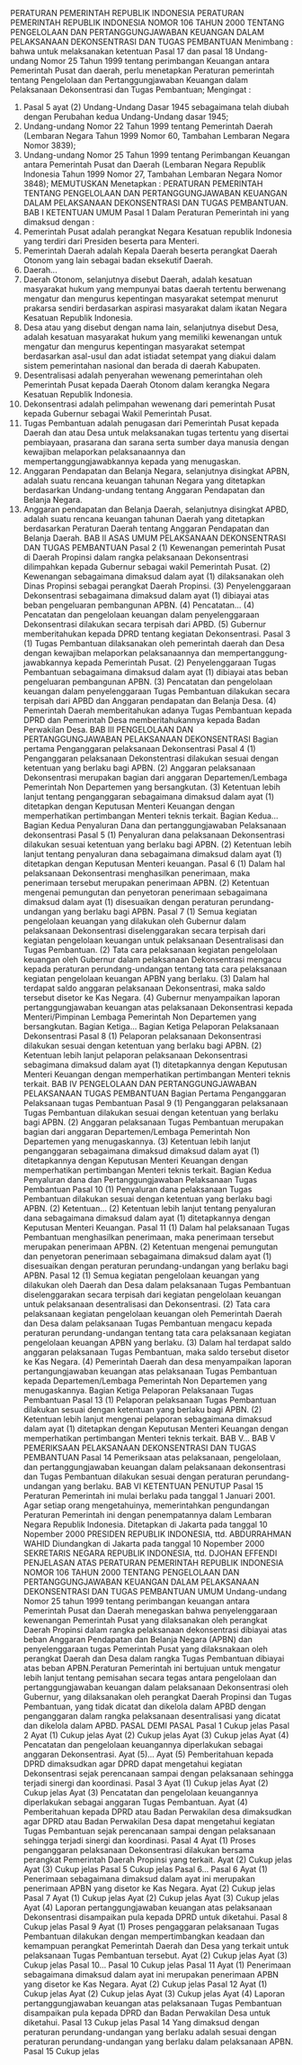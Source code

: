  PERATURAN PEMERINTAH REPUBLIK INDONESIA PERATURAN PEMERINTAH REPUBLIK INDONESIA NOMOR 106 TAHUN 2000 TENTANG PENGELOLAAN DAN PERTANGGUNGJAWABAN KEUANGAN DALAM PELAKSANAAN DEKONSENTRASI DAN TUGAS PEMBANTUAN
Menimbang :
 bahwa untuk melaksanakan ketentuan Pasal 17 dan pasal 18 Undang-undang Nomor 25 Tahun 1999 tentang perimbangan Keuangan antara Pemerintah Pusat dan daerah, perlu menetapkan Peraturan pemerintah tentang Pengelolaan dan Pertanggungjawaban Keuangan dalam Pelaksanaan Dekonsentrasi dan Tugas Pembantuan;
Mengingat :

1. Pasal 5 ayat (2) Undang-Undang Dasar 1945 sebagaimana telah diubah dengan Perubahan kedua Undang-Undang dasar 1945;
2. Undang-undang Nomor 22 Tahun 1999 tentang Pemerintah Daerah (Lembaran Negara Tahun 1999 Nomor 60, Tambahan Lembaran Negara Nomor 3839);
3. Undang-undang Nomor 25 Tahun 1999 tentang Perimbangan Keuangan antara Pemerintah Pusat dan Daerah (Lembaran Negara Republik Indonesia Tahun 1999 Nomor 27, Tambahan Lembaran Negara Nomor 3848); MEMUTUSKAN Menetapkan : PERATURAN PEMERINTAH TENTANG PENGELOLAAN DAN PERTANGGUNGJAWABAN KEUANGAN DALAM PELAKSANAAN DEKONSENTRASI DAN TUGAS PEMBANTUAN.
BAB I KETENTUAN UMUM
Pasal 1
Dalam Peraturan Pemerintah ini yang dimaksud dengan :
1. Pemerintah Pusat adalah perangkat Negara Kesatuan republik Indonesia yang terdiri dari Presiden beserta para Menteri.
2. Pemerintah Daerah adalah Kepala Daerah beserta perangkat Daerah Otonom yang lain sebagai badan eksekutif Daerah.
3. Daerah...
3. Daerah Otonom, selanjutnya disebut Daerah, adalah kesatuan masyarakat hukum yang mempunyai batas daerah tertentu berwenang mengatur dan mengurus kepentingan masyarakat setempat menurut prakarsa sendiri berdasarkan aspirasi masyarakat dalam ikatan Negara Kesatuan Republik Indonesia.
4. Desa atau yang disebut dengan nama lain, selanjutnya disebut Desa, adalah kesatuan masyarakat hukum yang memiliki kewenangan untuk mengatur dan mengurus kepentingan masyarakat setempat berdasarkan asal-usul dan adat istiadat setempat yang diakui dalam sistem pemerintahan nasional dan berada di daerah Kabupaten.
5. Desentralisasi adalah penyerahan wewenang pemerintahan oleh Pemerintah Pusat kepada Daerah Otonom dalam kerangka Negara Kesatuan Republik Indonesia.
6. Dekonsentrasi adalah pelimpahan wewenang dari pemerintah Pusat kepada Gubernur sebagai Wakil Pemerintah Pusat.
7. Tugas Pembantuan adalah penugasan dari Pemerintah Pusat kepada Daerah dan atau Desa untuk melaksanakan tugas tertentu yang disertai pembiayaan, prasarana dan sarana serta sumber daya manusia dengan kewajiban melaporkan pelaksanaannya dan mempertanggungjawabkannya kepada yang menugaskan.
8. Anggaran Pendapatan dan Belanja Negara, selanjutnya disingkat APBN, adalah suatu rencana keuangan tahunan Negara yang ditetapkan berdasarkan Undang-undang tentang Anggaran Pendapatan dan Belanja Negara.
9. Anggaran pendapatan dan Belanja Daerah, selanjutnya disingkat APBD, adalah suatu rencana keuangan tahunan Daerah yang ditetapkan berdasarkan Peraturan Daerah tentang Anggaran Pendapatan dan Belanja Daerah.
BAB II ASAS UMUM PELAKSANAAN DEKONSENTRASI DAN TUGAS PEMBANTUAN
Pasal 2
(1) Kewenangan pemerintah Pusat di Daerah Propinsi dalam rangka pelaksanaan Dekonsentrasi dilimpahkan kepada Gubernur sebagai wakil Pemerintah Pusat.
(2) Kewenangan sebagaimana dimaksud dalam ayat (1) dilaksanakan oleh Dinas Propinsi sebagai perangkat Daerah Propinsi.
(3) Penyelenggaraan Dekonsentrasi sebagaimana dimaksud dalam ayat (1) dibiayai atas beban pengeluaran pembangunan APBN.
(4) Pencatatan...
(4) Pencatatan dan pengelolaan keuangan dalam penyelenggaraan Dekonsentrasi dilakukan secara terpisah dari APBD.
(5) Gubernur memberitahukan kepada DPRD tentang kegiatan Dekonsentrasi.
Pasal 3
(1) Tugas Pembantuan dilaksanakan oleh pemerintah daerah dan Desa dengan kewajiban melaporkan pelaksanaannya dan mempertanggung-jawabkannya kepada Pemerintah Pusat.
(2) Penyelenggaraan Tugas Pembantuan sebagaimana dimaksud dalam ayat (1) dibiayai atas beban pengeluaran pembangunan APBN.
(3) Pencatatan dan pengelolaan keuangan dalam penyelenggaraan Tugas Pembantuan dilakukan secara terpisah dari APBD dan Anggaran pendapatan dan Belanja Desa.
(4) Pemerintah Daerah memberitahukan adanya Tugas Pembantuan kepada DPRD dan Pemerintah Desa memberitahukannya kepada Badan Perwakilan Desa.
BAB III PENGELOLAAN DAN PERTANGGUNGJAWABAN PELAKSANAAN DEKONSENTRASI Bagian pertama Penganggaran pelaksanaan Dekonsentrasi
Pasal 4
(1) Penganggaran pelaksanaan Dekonstentrasi dilakukan sesuai dengan ketentuan yang berlaku bagi APBN.
(2) Anggaran pelaksanaan Dekonsentrasi merupakan bagian dari anggaran Departemen/Lembaga Pemerintah Non Departemen yang bersangkutan.
(3) Ketentuan lebih lanjut tentang penganggaran sebagaimana dimaksud dalam ayat (1) ditetapkan dengan Keputusan Menteri Keuangan dengan memperhatikan pertimbangan Menteri teknis terkait. Bagian Kedua...
Bagian Kedua Penyaluran Dana dan pertanggungjawaban Pelaksanaan dekonsentrasi
Pasal 5
(1) Penyaluran dana pelaksanaan Dekonsentrasi dilakukan sesuai ketentuan yang berlaku bagi APBN.
(2) Ketentuan lebih lanjut tentang penyaluran dana sebagaimana dimaksud dalam ayat (1) ditetapkan dengan Keputusan Menteri keuangan.
Pasal 6
(1) Dalam hal pelaksanaan Dekonsentrasi menghasilkan penerimaan, maka penerimaan tersebut merupakan penerimaan APBN.
(2) Ketentuan mengenai pemungutan dan penyetoran penerimaan sebagaimana dimaksud dalam ayat (1) disesuaikan dengan peraturan perundang-undangan yang berlaku bagi APBN.
Pasal 7
(1) Semua kegiatan pengelolaan keuangan yang dilakukan oleh Gubernur dalam pelaksanaan Dekonsentrasi diselenggarakan secara terpisah dari kegiatan pengelolaan keuangan untuk pelaksanaan Desentralisasi dan Tugas Pembantuan.
(2) Tata cara pelaksanaan kegiatan pengelolaan keuangan oleh Gubernur dalam pelaksanaan Dekonsentrasi mengacu kepada peraturan perundang-undangan tentang tata cara pelaksanaan kegiatan pengelolaan keuangan APBN yang berlaku.
(3) Dalam hal terdapat saldo anggaran pelaksanaan Dekonsentrasi, maka saldo tersebut disetor ke Kas Negara.
(4) Gubernur menyampaikan laporan pertanggungjawaban keuangan atas pelaksanaan Dekonsentrasi kepada Menteri/Pimpinan Lembaga Pemerintah Non Departemen yang bersangkutan. Bagian Ketiga...
Bagian Ketiga Pelaporan Pelaksanaan Dekonsentrasi
Pasal 8
(1) Pelaporan pelaksanaan Dekonsentrasi dilakukan sesuai dengan ketentuan yang berlaku bagi APBN.
(2) Ketentuan lebih lanjut pelaporan pelaksanaan Dekonsentrasi sebagimana dimaksud dalam ayat (1) ditetapkannya dengan Keputusan Menteri Keuangan dengan memperhatikan pertimbangan Menteri teknis terkait.
BAB IV PENGELOLAAN DAN PERTANGGUNGJAWABAN PELAKSANAAN TUGAS PEMBANTUAN
Bagian Pertama Penganggaran Pelaksanaan tugas Pembantuan
Pasal 9
(1) Penganggaran pelaksanaan Tugas Pembantuan dilakukan sesuai dengan ketentuan yang berlaku bagi APBN.
(2) Anggaran pelaksanaan Tugas Pembantuan merupakan bagian dari anggaran Departemen/Lembaga Pemerintah Non Departemen yang menugaskannya.
(3) Ketentuan lebih lanjut penganggaran sebagaimana dimaksud dimaksud dalam ayat (1) ditetapkannya dengan Keputusan Menteri Keuangan dengan memperhatikan pertimbangan Menteri teknis terkait.
Bagian Kedua Penyaluran dana dan Pertanggungjawaban Pelaksanaan Tugas Pembantuan
Pasal 10
(1) Penyaluran dana pelaksanaan Tugas Pembantuan dilakukan sesuai dengan ketentuan yang berlaku bagi APBN.
(2) Ketentuan...
(2) Ketentuan lebih lanjut tentang penyaluran dana sebagaimana dimaksud dalam ayat (1) ditetapkannya dengan Keputusan Menteri Keuangan.
Pasal 11
(1) Dalam hal pelaksanaan Tugas Pembantuan menghasilkan penerimaan, maka penerimaan tersebut merupakan penerimaan APBN.
(2) Ketentuan mengenai pemungutan dan penyetoran penerimaan sebagaimana dimaksud dalam ayat (1) disesuaikan dengan peraturan perundang-undangan yang berlaku bagi APBN.
Pasal 12
(1) Semua kegiatan pengelolaan keuangan yang dilakukan oleh Daerah dan Desa dalam pelaksanaan Tugas Pembantuan diselenggarakan secara terpisah dari kegiatan pengelolaan keuangan untuk pelaksanaan desentralisasi dan Dekonsentrasi.
(2) Tata cara pelaksanaan kegiatan pengelolaan keuangan oleh Pemerintah Daerah dan Desa dalam pelaksanaan Tugas Pembantuan mengacu kepada peraturan perundang-undangan tentang tata cara pelaksanaan kegiatan pengelolaan keuangan APBN yang berlaku.
(3) Dalam hal terdapat saldo anggaran pelaksanaan Tugas Pembantuan, maka saldo tersebut disetor ke Kas Negara.
(4) Pemerintah Daerah dan desa menyampaikan laporan pertangungjawaban keuangan atas pelaksanaan Tugas Pembantuan kepada Departemen/Lembaga Pemerintah Non Departemen yang menugaskannya.
Bagian Ketiga Pelaporan Pelaksanaan Tugas Pembantuan
Pasal 13
(1) Pelaporan pelaksanaan Tugas Pembantuan dilakukan sesuai dengan ketentuan yang berlaku bagi APBN.
(2) Ketentuan lebih lanjut mengenai pelaporan sebagaimana dimaksud dalam ayat (1) ditetapkan dengan Keputusan Menteri Keuangan dengan memperhatikan pertimbangan Menteri teknis terkait. BAB V...
BAB V PEMERIKSAAN PELAKSANAAN DEKONSENTRASI DAN TUGAS PEMBANTUAN
Pasal 14
Pemeriksaan atas pelaksanaan, pengelolaan, dan pertanggungjawaban keuangan dalam pelaksanaan dekonsentrasi dan Tugas Pembantuan dilakukan sesuai dengan peraturan perundang-undangan yang berlaku.
BAB VI KETENTUAN PENUTUP
Pasal 15
Peraturan Pemerintah ini mulai berlaku pada tanggal 1 Januari 2001.
Agar setiap orang mengetahuinya, memerintahkan pengundangan Peraturan Pemerintah ini dengan penempatannya dalam Lembaran Negara Republik Indonesia. Ditetapkan di Jakarta pada tanggal 10 Nopember 2000 PRESIDEN REPUBLIK INDONESIA, ttd. ABDURRAHMAN WAHID Diundangkan di Jakarta pada tanggal 10 Nopember 2000 SEKRETARIS NEGARA REPUBLIK INDONESIA, ttd. DJOHAN EFFENDI PENJELASAN ATAS PERATURAN PEMERINTAH REPUBLIK INDONESIA NOMOR 106 TAHUN 2000 TENTANG PENGELOLAAN DAN PERTANGGUNGJAWABAN KEUANGAN DALAM PELAKSANAAN DEKONSENTRASI DAN TUGAS PEMBANTUAN UMUM Undang-undang Nomor 25 tahun 1999 tentang perimbangan keuangan antara Pemerintah Pusat dan Daerah menegaskan bahwa penyelenggaraan kewenangan Pemerintah Pusat yang dilaksanakan oleh perangkat Daerah Propinsi dalam rangka pelaksanaan dekonsentrasi dibiayai atas beban Anggaran Pendapatan dan Belanja Negara (APBN) dan penyelenggaraan tugas Pemerintah Pusat yang dilaksnakaan oleh perangkat Daerah dan Desa dalam rangka Tugas Pembantuan dibiayai atas beban APBN.Peraturan Pemerintah ini bertujuan untuk mengatur lebih lanjut tentang pemisahan secara tegas antara pengelolaan dan pertanggungjawaban keuangan dalam pelaksanaan Dekonsentrasi oleh Gubernur, yang dilaksanakan oleh perangkat Daerah Propinsi dan Tugas Pembantuan, yang tidak dicatat dan dikelola dalam APBD dengan penganggaran dalam rangka pelaksanaan desentralisasi yang dicatat dan dikelola dalam APBD. PASAL DEMI PASAL
Pasal 1
Cukup jelas
Pasal 2
Ayat (1) Cukup jelas Ayat (2) Cukup jelas Ayat (3) Cukup jelas Ayat (4) Pencatatan dan pengelolaan keuangannya diperlakukan sebagai anggaran Dekonsentrasi. Ayat (5)... Ayat (5) Pemberitahuan kepada DPRD dimaksudkan agar DPRD dapat mengetahui kegiatan Dekonsentrasi sejak perencanaan sampai dengan pelaksanaan sehingga terjadi sinergi dan koordinasi.
Pasal 3
Ayat (1) Cukup jelas Ayat (2) Cukup jelas Ayat (3) Pencatatan dan pengelolaan keuangannya diperlakukan sebagai anggaran Tugas Pembantuan. Ayat (4) Pemberitahuan kepada DPRD atau Badan Perwakilan desa dimaksudkan agar DPRD atau Badan Perwakilan Desa dapat mengetahui kegiatan Tugas Pembantuan sejak perencanaan sampai dengan pelaksanaan sehingga terjadi sinergi dan koordinasi.
Pasal 4
Ayat (1) Proses penganggaran pelaksanaan Dekonsentrasi dilakukan bersama perangkat Pemerintah Daerah Propinsi yang terkait. Ayat (2) Cukup jelas Ayat (3) Cukup jelas
Pasal 5
Cukup jelas Pasal 6...
Pasal 6
Ayat (1) Penerimaan sebagaimana dimaksud dalam ayat ini merupakan penerimaan APBN yang disetor ke Kas Negara. Ayat (2) Cukup jelas
Pasal 7
Ayat (1) Cukup jelas Ayat (2) Cukup jelas Ayat (3) Cukup jelas Ayat (4) Laporan pertanggungjawaban keuangan atas pelaksanaan Dekonsentrasi disampaikan pula kepada DPRD untuk diketahui.
Pasal 8
Cukup jelas
Pasal 9
Ayat (1) Proses pengaggaran pelaksanaan Tugas Pembantuan dilakukan dengan mempertimbangkan keadaan dan kemampuan perangkat Pemerintah Daerah dan Desa yang terkait untuk pelaksanaan Tugas Pembantuan tersebut. Ayat (2) Cukup jelas Ayat (3) Cukup jelas Pasal 10...
Pasal 10
Cukup jelas
Pasal 11
Ayat (1) Penerimaan sebagaimana dimaksud dalam ayat ini merupakan penerimaan APBN yang disetor ke Kas Negara. Ayat (2) Cukup jelas
Pasal 12
Ayat (1) Cukup jelas Ayat (2) Cukup jelas Ayat (3) Cukup jelas Ayat (4) Laporan pertanggungjawaban keuangan atas pelaksanaan Tugas Pembantuan disampaikan pula kepada DPRD dan Badan Perwakilan Desa untuk diketahui.
Pasal 13
Cukup jelas
Pasal 14
Yang dimaksud dengan peraturan perundang-undangan yang berlaku adalah sesuai dengan peraturan perundang-undangan yang berlaku dalam pelaksanaan APBN.
Pasal 15
Cukup jelas